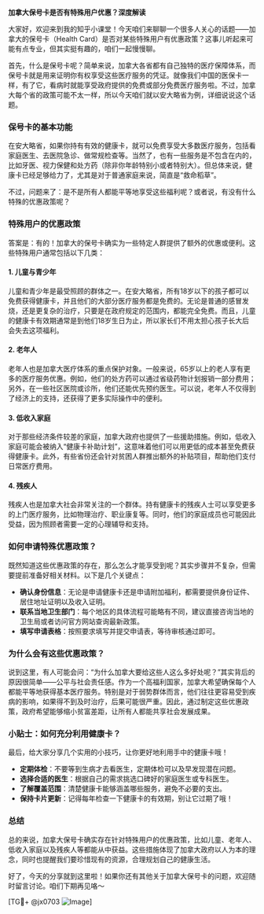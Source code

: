 **加拿大保号卡是否有特殊用户优惠？深度解读**

大家好，欢迎来到我的知乎小课堂！今天咱们来聊聊一个很多人关心的话题——加拿大的保号卡（Health Card）是否对某些特殊用户有优惠政策？这事儿听起来可能有点专业，但其实挺有趣的，咱们一起慢慢聊。

首先，什么是保号卡呢？简单来说，加拿大各省都有自己独特的医疗保障体系，而保号卡就是用来证明你有权享受这些医疗服务的凭证。就像我们中国的医保卡一样，有了它，看病时就能享受政府提供的免费或部分免费医疗服务啦。不过，加拿大每个省的政策可能不太一样，所以今天咱们就以安大略省为例，详细说说这个话题。

### **保号卡的基本功能**
在安大略省，如果你持有有效的健康卡，就可以免费享受大多数医疗服务，包括看家庭医生、去医院急诊、做常规检查等。当然了，也有一些服务是不包含在内的，比如牙医、视力保健和处方药（除非你年龄特别小或者特别大）。但总体来说，健康卡已经足够给力了，尤其是对于普通家庭来说，简直是“救命稻草”。

不过，问题来了：是不是所有人都能平等地享受这些福利呢？或者说，有没有什么特殊的优惠政策呢？

### **特殊用户的优惠政策**
答案是：有的！加拿大的保号卡确实为一些特定人群提供了额外的优惠或便利。这些特殊用户通常包括以下几类：

#### **1. 儿童与青少年**
儿童和青少年是最受照顾的群体之一。在安大略省，所有18岁以下的孩子都可以免费获得健康卡，并且他们的大部分医疗服务都是免费的。无论是普通的感冒发烧，还是更复杂的治疗，只要是在政府规定的范围内，都能完全免费。而且，儿童的健康卡有效期通常是到他们18岁生日为止，所以家长们不用太担心孩子长大后会失去这项福利。

#### **2. 老年人**
老年人也是加拿大医疗体系的重点保护对象。一般来说，65岁以上的老人享有更多的医疗服务优惠。例如，他们的处方药可以通过省级药物计划报销一部分费用；另外，在一些社区医院或诊所，他们还能优先预约医生。可以说，老年人不仅得到了经济上的支持，还获得了更多实际操作中的便利。

#### **3. 低收入家庭**
对于那些经济条件较差的家庭，加拿大政府也提供了一些援助措施。例如，低收入家庭可能会被纳入“健康卡补助计划”，这意味着他们可以用更低的成本甚至免费获得健康卡。此外，有些省份还会针对贫困人群推出额外的补贴项目，帮助他们支付日常医疗费用。

#### **4. 残疾人**
残疾人也是加拿大社会非常关注的一个群体。持有健康卡的残疾人士可以享受更多的上门医疗服务，比如物理治疗、职业康复等。同时，他们的家庭成员也可能因此受益，因为照顾者需要一定的心理辅导和支持。

### **如何申请特殊优惠政策？**
既然知道这些优惠政策的存在，那么怎么才能享受到呢？其实步骤并不复杂，但需要提前准备好相关材料。以下是几个关键点：

- **确认身份信息**：无论是申请健康卡还是申请附加福利，都需要提供身份证件、居住地址证明以及收入证明。
- **联系当地卫生部门**：每个地区的具体流程可能略有不同，建议直接咨询当地的卫生局或者访问官方网站查询最新政策。
- **填写申请表格**：按照要求填写并提交申请表，等待审核通过即可。

### **为什么会有这些优惠政策？**
说到这里，有人可能会问：“为什么加拿大要给这些人这么多好处呢？”其实背后的原因很简单——公平与社会责任感。作为一个高福利国家，加拿大希望确保每个人都能平等地获得基本医疗服务。特别是对于弱势群体而言，他们往往更容易受到疾病的影响，如果得不到及时治疗，后果可能很严重。因此，通过制定这些优惠政策，政府希望能够缩小贫富差距，让所有人都能共享社会发展成果。

### **小贴士：如何充分利用健康卡？**
最后，给大家分享几个实用的小技巧，让你更好地利用手中的健康卡哦！

- **定期体检**：不要等到生病才去看医生，定期体检可以及早发现潜在问题。
- **选择合适的医生**：根据自己的需求挑选口碑好的家庭医生或专科医生。
- **了解覆盖范围**：清楚健康卡能够涵盖哪些服务，避免不必要的支出。
- **保持卡片更新**：记得每年检查一下健康卡的有效期，别让它过期了哦！

### **总结**
总的来说，加拿大保号卡确实存在针对特殊用户的优惠政策，比如儿童、老年人、低收入家庭以及残疾人等都能从中获益。这些措施体现了加拿大政府以人为本的理念，同时也提醒我们要珍惜现有的资源，合理规划自己的健康生活。

好了，今天的分享就到这里啦！如果你还有其他关于加拿大保号卡的问题，欢迎随时留言讨论。咱们下期再见咯～

[TG💪+ @jx0703 ![Image](https://github.com/user-attachments/assets/dbca1d08-cadb-493c-b0ec-ad6f7a83f270)]